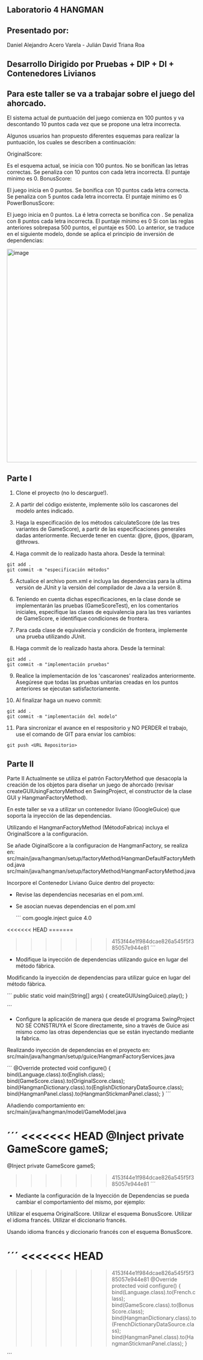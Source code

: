
## Laboratorio 4 HANGMAN
 
## Presentado por: 
Daniel Alejandro Acero Varela - Julián David Triana Roa
 
## Desarrollo Dirigido por Pruebas + DIP + DI + Contenedores Livianos
## Para este taller se va a trabajar sobre el juego del ahorcado.
 
El sistema actual de puntuación del juego comienza en 100 puntos y va descontando 10 puntos cada vez que se propone una letra incorrecta.
 
Algunos usuarios han propuesto diferentes esquemas para realizar la puntuación, los cuales se describen a continuación:
 
OriginalScore:
 
Es el esquema actual, se inicia con 100 puntos.
No se bonifican las letras correctas.
Se penaliza con 10 puntos con cada letra incorrecta.
El puntaje minimo es 0.
BonusScore:
 
El juego inicia en 0 puntos.
Se bonifica con 10 puntos cada letra correcta.
Se penaliza con 5 puntos cada letra incorrecta.
El puntaje mínimo es 0
PowerBonusScore:
 
El juego inicia en 0 puntos.
La é
letra correcta se bonifica con 
.
Se penaliza con 8 puntos cada letra incorrecta.
El puntaje mínimo es 0
Si con las reglas anteriores sobrepasa 500 puntos, el puntaje es 500.
Lo anterior, se traduce en el siguiente modelo, donde se aplica el principio de inversión de dependencias:
 
<img width="566" alt="image" src="https://github.com/AlejoCNYT/cvds/assets/74771189/ec569b41-0f16-44cc-8a3d-00c7dc530e08">
 
## Parte I
1. Clone el proyecto (no lo descargue!).
 
2. A partir del código existente, implemente sólo los cascarones del modelo antes indicado.
 
3. Haga la especificación de los métodos calculateScore (de las tres variantes de GameScore), a partir de las especificaciones generales dadas anteriormente. Recuerde tener en cuenta: @pre, @pos, @param, @throws.
 
4. Haga commit de lo realizado hasta ahora. Desde la terminal:
```
git add .			
git commit -m "especificación métodos"
```
5. Actualice el archivo pom.xml e incluya las dependencias para la ultima versión de JUnit y la versión del compilador de Java a la versión 8.
 
6. Teniendo en cuenta dichas especificaciones, en la clase donde se implementarán las pruebas (GameScoreTest), en los comentarios iniciales, especifique las clases de equivalencia para las tres variantes de GameScore, e identifique condiciones de frontera.
 
7. Para cada clase de equivalencia y condición de frontera, implemente una prueba utilizando JUnit.
 
8. Haga commit de lo realizado hasta ahora. Desde la terminal:
```
git add .			
git commit -m "implementación pruebas"
```
 
9. Realice la implementación de los 'cascarones' realizados anteriormente. Asegúrese que todas las pruebas unitarias creadas en los puntos anteriores se ejecutan satisfactoriamente.
 
10. Al finalizar haga un nuevo commit:
```
git add .			
git commit -m "implementación del modelo"
```
11. Para sincronizar el avance en el respositorio y NO PERDER el trabajo, use el comando de GIT para enviar los cambios:
```
git push <URL Repositorio>	
```
## Parte II
Parte II
Actualmente se utiliza el patrón FactoryMethod que desacopla la creación de los objetos para diseñar un juego de ahorcado (revisar createGUIUsingFactoryMethod en SwingProject, el constructor de la clase GUI y HangmanFactoryMethod).

En este taller se va a utilizar un contenedor liviano (GoogleGuice) que soporta la inyección de las dependencias.

Utilizando el HangmanFactoryMethod (MétodoFabrica) incluya el OriginalScore a la configuración.

Se añade OiginalScore a la configuracion de HangmanFactory, se realiza en:
src/main/java/hangman/setup/factoryMethod/HangmanDefaultFactoryMethod.java src/main/java/hangman/setup/factoryMethod/HangmanFactoryMethod.java

Incorpore el Contenedor Liviano Guice dentro del proyecto:

- Revise las dependencias necesarias en el pom.xml.

- Se asocian nuevas dependencias en el pom.xml

  ´´´
  <dependency>
    <groupId>com.google.inject</groupId>
    <artifactId>guice</artifactId>
    <version>4.0</version>
 </dependency>
<<<<<<< HEAD
=======
 
>>>>>>> 4153f44e1f984dcae826a545f5f385057e944e81
 ´´´
- Modifique la inyección de dependencias utilizando guice en lugar del método fábrica.

Modificando la inyección de dependencias para utilizar guice en lugar del método fábrica.

´´´
 public static void main(String[] args) {
    createGUIUsingGuice().play();
 }

´´´
- Configure la aplicación de manera que desde el programa SwingProject NO SE CONSTRUYA el Score directamente, sino a través de Guice asi mismo como las otras dependencias que se están inyectando mediante la fabrica.

Realizando inyección de dependencias en el proyecto en: src/main/java/hangman/setup/guice/HangmanFactoryServices.java

´´´
@Override
 protected void configure() {
    bind(Language.class).to(English.class);
    bind(GameScore.class).to(OriginalScore.class);
    bind(HangmanDictionary.class).to(EnglishDictionaryDataSource.class);
    bind(HangmanPanel.class).to(HangmanStickmanPanel.class);
 }
´´´

Añadiendo comportamiento en: src/main/java/hangman/model/GameModel.java

´´´
<<<<<<< HEAD
@Inject
private GameScore gameS;
=======

@Inject
private GameScore gameS;

>>>>>>> 4153f44e1f984dcae826a545f5f385057e944e81
´´´

- Mediante la configuración de la Inyección de Dependencias se pueda cambiar el comportamiento del mismo, por ejemplo:

Utilizar el esquema OriginalScore.
Utilizar el esquema BonusScore.
Utilizar el idioma francés.
Utilizar el diccionario francés.

Usando idioma francés y diccionario francés con el esquema BonusScore.

´´´
<<<<<<< HEAD
=======

>>>>>>> 4153f44e1f984dcae826a545f5f385057e944e81
 @Override
 protected void configure() {
    bind(Language.class).to(French.class);
    bind(GameScore.class).to(BonusScore.class);
    bind(HangmanDictionary.class).to(FrenchDictionaryDataSource.class);
    bind(HangmanPanel.class).to(HangmanStickmanPanel.class);
 }

 ´´´
